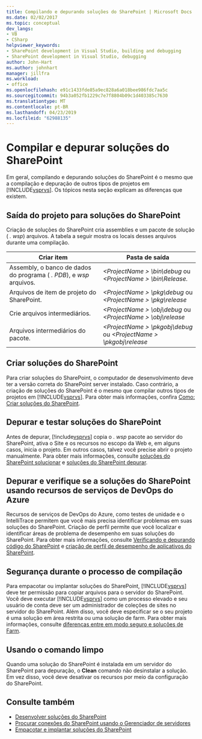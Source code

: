 ```yaml
---
title: Compilando e depurando soluções do SharePoint | Microsoft Docs
ms.date: 02/02/2017
ms.topic: conceptual
dev_langs:
- VB
- CSharp
helpviewer_keywords:
- SharePoint development in Visual Studio, building and debugging
- SharePoint development in Visual Studio, debugging
author: John-Hart
ms.author: johnhart
manager: jillfra
ms.workload:
- office
ms.openlocfilehash: e91c1433fde85a9ec828a6a018bee986fdc7aa5c
ms.sourcegitcommit: 94b3a052fb1229c7e7f8804b09c1d403385c7630
ms.translationtype: MT
ms.contentlocale: pt-BR
ms.lasthandoff: 04/23/2019
ms.locfileid: "62988135"
---
```

# <a name="build-and-debug-sharepoint-solutions"></a>Compilar e depurar soluções do SharePoint
  Em geral, compilando e depurando soluções do SharePoint é o mesmo que a compilação e depuração de outros tipos de projetos em [!INCLUDE[vsprvs](../sharepoint/includes/vsprvs-md.md)]. Os tópicos nesta seção explicam as diferenças que existem.

## <a name="project-output-for-sharepoint-solutions"></a>Saída do projeto para soluções do SharePoint
 Criação de soluções do SharePoint cria assemblies e um pacote de solução ( *. wsp*) arquivos. A tabela a seguir mostra os locais desses arquivos durante uma compilação.

|Criar item|Pasta de saída|
|----------------|-------------------|
|Assembly, o banco de dados do programa ( *. PDB*), e *wsp* arquivos.|*\<ProjectName > \bin\debug* ou  *\<ProjectName > \bin\Release.*|
|Arquivos de item de projeto do SharePoint.|*\<ProjectName > \pkg\debug* ou  *\<ProjectName > \pkg\release*|
|Crie arquivos intermediários.|*\<ProjectName > \obj\debug* ou  *\<ProjectName > \obj\release*|
|Arquivos intermediários do pacote.|*\<ProjectName > \pkgobj\debug* ou  *\<ProjectName > \pkgobj\release*|

## <a name="build-sharepoint-solutions"></a>Criar soluções do SharePoint
 Para criar soluções do SharePoint, o computador de desenvolvimento deve ter a versão correta do SharePoint server instalado. Caso contrário, a criação de soluções do SharePoint é o mesmo que compilar outros tipos de projetos em [!INCLUDE[vsprvs](../sharepoint/includes/vsprvs-md.md)]. Para obter mais informações, confira [Como: Criar soluções do SharePoint](../sharepoint/how-to-build-sharepoint-solutions.md).

## <a name="debug-and-test-sharepoint-solutions"></a>Depurar e testar soluções do SharePoint
 Antes de depurar, [!include[vsprvs](../sharepoint/includes/vsprvs-md.md)] copia o *. wsp* pacote ao servidor do SharePoint, ativa o Site e os recursos no escopo da Web e, em alguns casos, inicia o projeto. Em outros casos, talvez você precise abrir o projeto manualmente. Para obter mais informações, consulte [soluções do SharePoint solucionar](../sharepoint/troubleshooting-sharepoint-solutions.md) e [soluções do SharePoint depurar](../sharepoint/debugging-sharepoint-solutions.md).

## <a name="debug-and-verify-sharepoint-solutions-by-using-azure-devops-services-features"></a>Depurar e verifique se a soluções do SharePoint usando recursos de serviços de DevOps do Azure
 Recursos de serviços de DevOps do Azure, como testes de unidade e o IntelliTrace permitem que você mais precisa identificar problemas em suas soluções do SharePoint. Criação de perfil permite que você localizar e identificar áreas de problema de desempenho em suas soluções do SharePoint. Para obter mais informações, consulte [Verificando e depurando código do SharePoint](../sharepoint/verifying-and-debugging-sharepoint-code.md) e [criação de perfil de desempenho de aplicativos do SharePoint](../sharepoint/profiling-the-performance-of-sharepoint-applications.md).

## <a name="security-during-the-build-process"></a>Segurança durante o processo de compilação
 Para empacotar ou implantar soluções do SharePoint, [!INCLUDE[vsprvs](../sharepoint/includes/vsprvs-md.md)] deve ter permissão para copiar arquivos para o servidor do SharePoint. Você deve executar [!INCLUDE[vsprvs](../sharepoint/includes/vsprvs-md.md)] como um processo elevado e seu usuário de conta deve ser um administrador de coleções de sites no servidor do SharePoint. Além disso, você deve especificar se o seu projeto é uma solução em área restrita ou uma solução de farm. Para obter mais informações, consulte [diferenças entre em modo seguro e soluções de Farm](../sharepoint/differences-between-sandboxed-and-farm-solutions.md).

## <a name="using-the-clean-command"></a>Usando o comando limpo
 Quando uma solução do SharePoint é instalada em um servidor do SharePoint para depuração, o **Clean** comando não desinstalar a solução. Em vez disso, você deve desativar os recursos por meio da configuração do SharePoint.

## <a name="see-also"></a>Consulte também
- [Desenvolver soluções do SharePoint](../sharepoint/developing-sharepoint-solutions.md)
- [Procurar conexões do SharePoint usando o Gerenciador de servidores](../sharepoint/browsing-sharepoint-connections-using-server-explorer.md)
- [Empacotar e implantar soluções do SharePoint](../sharepoint/packaging-and-deploying-sharepoint-solutions.md)
